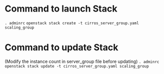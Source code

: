 # Command to launch Stack
`. adminrc`
`openstack stack create -t cirros_server_group.yaml scaling_group`


# Command to update Stack
(Modify the instance count in server_group file before updating)
`. adminrc`
`openstack stack update -t cirros_server_group.yaml scaling_group`
